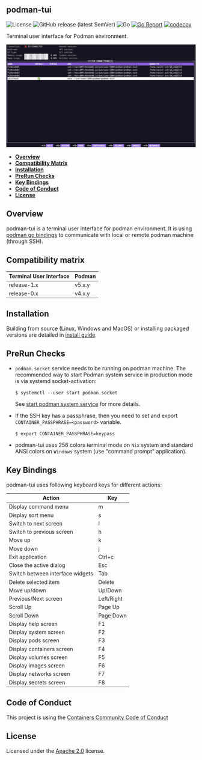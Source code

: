## podman-tui

![License](https://img.shields.io/badge/License-Apache_2.0-blue.svg)
![GitHub release (latest SemVer)](https://img.shields.io/github/v/release/containers/podman-tui)
![Go](https://github.com/containers/podman-tui/workflows/Go/badge.svg)
[![Go Report](https://goreportcard.com/badge/github.com/containers/podman-tui)](https://goreportcard.com/report/github.com/containers/podman-tui)
[![codecov](https://codecov.io/gh/navidys/podman-tui/branch/main/graph/badge.svg)](https://codecov.io/gh/navidys/podman-tui)

Terminal user interface for Podman environment.

![Screenshot](./podman-tui.gif)

- [**Overview**](#overview)
- [**Compatibility Matrix**](#compatibility-matrix)
- [**Installation**](#installation)
- [**PreRun Checks**](#prerun-checks)
- [**Key Bindings**](#key-bindings)
- [**Code of Conduct**](#code-of-conduct)
- [**License**](#license)

## Overview

podman-tui is a terminal user interface for podman environment.
It is using [podman go bindings](https://github.com/containers/podman/tree/main/pkg/bindings) to communicate with local or remote podman machine (through SSH).

## Compatibility matrix

| Terminal User Interface  | Podman |
| ----------- | ------ |
| release-1.x | v5.x.y |
| release-0.x | v4.x.y |

## Installation

Building from source (Linux, Windows and MacOS) or installing packaged versions are detailed in [install guide](install.md).

## PreRun Checks

* `podman.socket` service needs to be running on podman machine.
    The recommended way to start Podman system service in production mode is via systemd socket-activation:

    ```shell
    $ systemctl --user start podman.socket
    ```

    See [start podman system service](https://podman.io/blogs/2020/08/10/podman-go-bindings.html) for more details.

* If the SSH key has a passphrase, then you need to set and export `CONTAINER_PASSPHRASE=<password>` variable.
    ```shell
    $ export CONTAINER_PASSPHRASE=keypass
    ```

* podman-tui uses 256 colors terminal mode on `Nix` system and standard ANSI colors on `Windows` system (use "command prompt" application).


## Key Bindings

podman-tui uses following keyboard keys for different actions:

| Action                           | Key        |
| -------------------------------- | ---------- |
| Display command menu             | m          |
| Display sort menu                | s          |
| Switch to next screen            | l          |
| Switch to previous screen        | h          |
| Move up                          | k          |
| Move down                        | j          |
| Exit application                 | Ctrl+c     |
| Close the active dialog          | Esc        |
| Switch between interface widgets | Tab        |
| Delete selected item             | Delete     |
| Move up/down                     | Up/Down    |
| Previous/Next screen             | Left/Right |
| Scroll Up                        | Page Up    |
| Scroll Down                      | Page Down  |
| Display help screen              | F1         |
| Display system screen            | F2         |
| Display pods screen              | F3         |
| Display containers screen        | F4         |
| Display volumes screen           | F5         |
| Display images screen            | F6         |
| Display networks screen          | F7         |
| Display secrets screen           | F8         |

## Code of Conduct

This project is using the [Containers Community Code of Conduct](https://github.com/containers/common/blob/main/CODE-OF-CONDUCT.md)

## License

Licensed under the [Apache 2.0](LICENSE) license.
